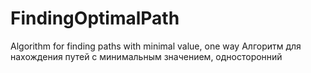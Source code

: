 # FindingOptimalPath
Algorithm for finding paths with minimal value, one way
Алгоритм для нахождения путей с минимальным значением, односторонний

